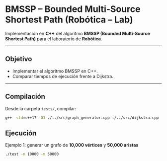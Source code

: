 # BMSSP – Bounded Multi-Source Shortest Path (Robótica – Lab)

Implementación en **C++** del algoritmo **BMSSP (Bounded Multi-Source Shortest Path)** para el laboratorio de **Robótica**. 

---

## Objetivo
- Implementar el algoritmo BMSSP en C++.
- Comparar tiempos de ejecución frente a Dijkstra.
---


## Compilación

Desde la carpeta `tests/`, compilar:

```bash
g++ -std=c++17 -O3 ./../src/graph_generator.cpp ./../src/dijkstra.cpp ./../src/data_structure_d.cpp ./../src/bmssp.cpp main.cpp -o test
```

## Ejecución
Ejemplo 1: generar un grafo de **10,000 vértices** y **50,000 aristas**  
```bash
./test -n 10000 -m 50000
```